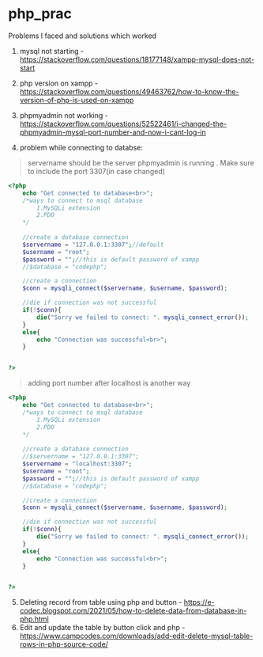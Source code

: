 # php_prac



Problems I faced and solutions which worked

1. mysql not starting - https://stackoverflow.com/questions/18177148/xampp-mysql-does-not-start <br>
2. php version on xampp - https://stackoverflow.com/questions/49463762/how-to-know-the-version-of-php-is-used-on-xampp <br>
3. phpmyadmin not working - https://stackoverflow.com/questions/52522461/i-changed-the-phpmyadmin-mysql-port-number-and-now-i-cant-log-in <br>

4. problem while connecting to databse:
> servername should be the server phpmyadmin is running . Make sure to include the port 3307(in case changed)
```php
<?php
    echo "Get connected to database<br>";
    /*ways to connect to msql database
        1.MySQLi extension
        2.PDO
    */
    
    //create a database connection
    $servername = "127.0.0.1:3307";//default
    $username = "root";
    $password = "";//this is default password of xampp
    //$database = "codephp";

    //create a connection
    $conn = mysqli_connect($servername, $username, $password);

    //die if connection was not successful
    if(!$conn){
        die("Sorry we failed to connect: ". mysqli_connect_error());
    }
    else{
        echo "Connection was successful<br>";
    }


?>
```

>adding port number after localhost is another way
```php
<?php
    echo "Get connected to database<br>";
    /*ways to connect to msql database
        1.MySQLi extension
        2.PDO
    */
    
    //create a database connection
    //$servername = "127.0.0.1:3307";
    $servername = "localhost:3307";
    $username = "root";
    $password = "";//this is default password of xampp
    //$database = "codephp";

    //create a connection
    $conn = mysqli_connect($servername, $username, $password);

    //die if connection was not successful
    if(!$conn){
        die("Sorry we failed to connect: ". mysqli_connect_error());
    }
    else{
        echo "Connection was successful<br>";
    }


?>
```
5. Deleting record from table using php and button - https://e-codec.blogspot.com/2021/05/how-to-delete-data-from-database-in-php.html </br>
6. Edit and update the table by button click and php - https://www.campcodes.com/downloads/add-edit-delete-mysql-table-rows-in-php-source-code/
